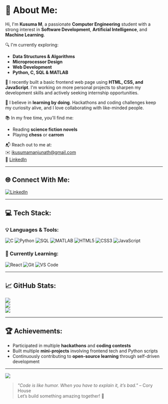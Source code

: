 # 💫 About Me:
Hi, I'm **Kusuma M**, a passionate **Computer Engineering** student with a strong interest in **Software Development**, **Artificial Intelligence**, and **Machine Learning**.  

🔍 I'm currently exploring:
- **Data Structures & Algorithms**
- **Microprocessor Design**
- **Web Development**
- **Python, C, SQL & MATLAB**

🚀 I recently built a basic frontend web page using **HTML, CSS, and JavaScript**. I'm working on more personal projects to sharpen my development skills and actively seeking internship opportunities.

🌱 I believe in **learning by doing**. Hackathons and coding challenges keep my curiosity alive, and I love collaborating with like-minded people.  

📚 In my free time, you'll find me:
- Reading **science fiction novels**
- Playing **chess** or **carrom**

📬 Reach out to me at:  
✉️ ikusumamanjunath@gmail.com  
🔗 [LinkedIn](https://www.linkedin.com/in/kusuma-m-3ab830296)

---

## 🌐 Connect With Me:
[![LinkedIn](https://img.shields.io/badge/LinkedIn-%230077B5.svg?style=for-the-badge&logo=linkedin&logoColor=white)](https://www.linkedin.com/in/kusuma-m-3ab830296)

---

## 💻 Tech Stack:
### 💡 Languages & Tools:
![C](https://img.shields.io/badge/c-%2300599C.svg?style=flat&logo=c&logoColor=white)
![Python](https://img.shields.io/badge/python-%233776AB.svg?style=flat&logo=python&logoColor=white)
![SQL](https://img.shields.io/badge/SQL-%2300C7B7.svg?style=flat&logo=sqlite&logoColor=white)
![MATLAB](https://img.shields.io/badge/MATLAB-%23FF4C00.svg?style=flat&logo=mathworks&logoColor=white)
![HTML5](https://img.shields.io/badge/html5-%23E34F26.svg?style=flat&logo=html5&logoColor=white)
![CSS3](https://img.shields.io/badge/css3-%231572B6.svg?style=flat&logo=css3&logoColor=white)
![JavaScript](https://img.shields.io/badge/javascript-%23F7DF1E.svg?style=flat&logo=javascript&logoColor=black)

### 🧠 Currently Learning:
![React](https://img.shields.io/badge/React-%2320232a.svg?style=flat&logo=react&logoColor=%2361DAFB)
![Git](https://img.shields.io/badge/Git-%23F05033.svg?style=flat&logo=git&logoColor=white)
![VS Code](https://img.shields.io/badge/VSCode-%23007ACC.svg?style=flat&logo=visual-studio-code&logoColor=white)

---

## 📈 GitHub Stats:
![](https://github-readme-stats.vercel.app/api?username=Kusumathecoder&theme=radical&show_icons=true&hide_border=false&include_all_commits=true)<br/>
![](https://github-readme-streak-stats.herokuapp.com/?user=Kusumathecoder&theme=radical&hide_border=false)<br/>
![](https://github-readme-stats.vercel.app/api/top-langs/?username=Kusumathecoder&theme=radical&layout=compact&hide_border=false)

---

## 🏆 Achievements:
- Participated in multiple **hackathons** and **coding contests**
- Built multiple **mini-projects** involving frontend tech and Python scripts
- Continuously contributing to **open-source learning** through self-driven development

---

[![](https://visitcount.itsvg.in/api?id=Kusumathecoder&icon=0&color=1)](https://visitcount.itsvg.in)

> _"Code is like humor. When you have to explain it, it’s bad."_ – Cory House  
> Let’s build something amazing together! 🚀

<!-- Profile generated and styled using GPRM (https://gprm.itsvg.in) -->
